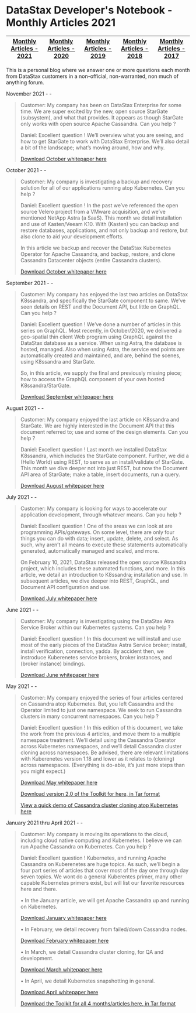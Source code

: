 DataStax Developer's Notebook - Monthly Articles 2021
===================

| **[Monthly Articles - 2021](https://github.com/farrell0/DataStax-Developers-Notebook/blob/master/README.md)** | **[Monthly Articles - 2020](https://github.com/farrell0/DataStax-Developers-Notebook/blob/master/2020/README.md)** | **[Monthly Articles - 2019](https://github.com/farrell0/DataStax-Developers-Notebook/blob/master/2019/README.md)** | **[Monthly Articles - 2018](https://github.com/farrell0/DataStax-Developers-Notebook/blob/master/2018/README.md)** | **[Monthly Articles - 2017](https://github.com/farrell0/DataStax-Developers-Notebook/blob/master/2017/README.md)** |
|-------------------------|--------------------------|--------------------------|--------------------------|--------------------------|

This is a personal blog where we answer one or more questions each month from DataStax customers in a non-official, non-warranted, non much of anything forum. 

November 2021 - -
>Customer: My company has been on DataStax Enterprise for some time. We are super excited by the new, open source StarGate (subsystem), 
>and what that provides. It appears as though StarGate only works with open source Apache Cassandra. Can you help ?
>
>Daniel: Excellent question ! We’ll overview what you are seeing, and how to get StarGate to work with DataStax Enterprise. We’ll also 
>detail a bit of the landscape; what’s moving around, how and why.
>
>[Download October whitepaper here]()

October 2021 - -
>Customer: My company is investigating a backup and recovery solution for all of our applications running atop Kubernetes. Can you help ?
>
>Daniel: Excellent question ! In the past we’ve referenced the open source Velero project from a VMware acquisition, and we’ve mentioned 
>NetApp Astra (a SaaS). This month we detail installation and use of Kasten/Veeam K10. With (Kasten) you can backup and restore databases, 
>applications, and not only backup and restore, but also clone to aid your development efforts.
>
>In this article we backup and recover the DataStax Kubernetes Operator for Apache Cassandra, and backup, restore, and clone Cassandra
>Datacenter objects (entire Cassandra clusters).
>
>[Download October whitepaper here](https://github.com/farrell0/DataStax-Developers-Notebook/blob/master/2021/DDN_2021_58_KastenVeeam.pdf)

September 2021 - -
>Customer: My company has enjoyed the last two articles on DataStax K8ssandra, and specifically the StarGate component to same. 
>We’ve seen details on REST and the Document API, but little on GraphQL. Can you help ?
>
>Daniel: Excellent question !  We’ve done a number of articles in this series on GraphQL. Most recently, in October/2020, we 
>delivered a geo-spatial thin client Web program using GraphQL against the DataStax database as a service. When using Astra, 
>the database is hosted, managed. Also when using Astra, the service end points are automatically created and maintained, and 
>are, behind the scenes, using K8ssandra and StarGate.
>
>So, in this article, we supply the final and previously missing piece; how to access the GraphQL component of your own hosted 
>K8ssandra/StarGate.
>
>[Download September whitepaper here](https://github.com/farrell0/DataStax-Developers-Notebook/blob/master/2021/DDN_2021_57_K8ssandra%2C%20GraphQL.pdf)

August 2021 - -
>Customer: My company enjoyed the last article on K8ssandra and StarGate. We are highly interested in the Document API that this 
>document referred to; use and some of the design elements. Can you help ?
>
>Daniel: Excellent question ! Last month we installed DataStax K8ssandra, which includes the StarGate component. Further, we did 
>a (Hello World) using REST, to serve as an install/validate of StarGate. This month we dive deeper not into just REST, but now 
>the Document API area of StarGate; make a table, insert documents, run a query.
>
>[Download August whitepaper here](https://github.com/farrell0/DataStax-Developers-Notebook/blob/master/2021/DDN_2021_56_K8ssandra%2C%20Document%20API.pdf)

July 2021 - -
>Customer: My company is looking for ways to accelerate our application development, through whatever means. Can you help ?
>
>Daniel: Excellent question !  One of the areas we can look at are programming APIs/gateways. On some level, there are only 
>four things you can do with data; insert, update, delete, and select. As such, why aren’t all means to execute these statements 
>automatically generated, automatically managed and scaled, and more.
>
>On February 10, 2021, DataStax released the open source K8ssandra project, which includes these automated functions, and more. 
>In this article, we detail an introduction to K8ssandra; installation and use. In subsequent articles, we dive deeper into REST, 
>GraphQL, and Document API configuration and use.
>
>[Download July whitepaper here](https://github.com/farrell0/DataStax-Developers-Notebook/blob/master/2021/DDN_2021_55_K8ssandra.pdf)

June 2021 - -
>Customer: My company is investigating using the DataStax Atra Service Broker within our Kubernetes systems. Can you help ?
>
>Daniel: Excellent question ! In this document we will install and use most of the early pieces of the DataStax Astra Service broker; install, 
>install verification, connection, yadda. By accident then, we instroduce Kuberenetes service brokers, broker instances, and (broker instance)
>bindings.
>
>[Download June whitepaper here](https://github.com/farrell0/DataStax-Developers-Notebook/blob/master/2021/DDN_2021_54_AstraSvcBroker.pdf)

May 2021 - -
>Customer: My company enjoyed the series of four articles centered on Cassandra atop Kubernetes. But, you left Cassandra and the Operator limited to 
>just one namespace. We seek to run Cassandra clusters in many concurrent namespaces. Can you help ?
>
>Daniel: Excellent question ! In this edition of this document, we take the work from the previous 4 articles, and move them to a multiple namespace 
>treatment. We’ll detail using the Cassandra Operator across Kubernetes namespaces, and we’ll detail Cassandra cluster cloning across namespaces. Be 
>advised, there are relevant limitations with Kuberenetes version 1.18 and lower as it relates to (cloning) across namespaces. (Everything is do-able, 
>it’s just more steps than you might expect.)
>
>[Download May whitepaper here](https://github.com/farrell0/DataStax-Developers-Notebook/blob/master/2021/DDN_2021_53_MoreContainersHelm.pdf)
>
>[Download version 2.0 of the Toolkit for here, in Tar format](https://github.com/farrell0/DataStax-Developers-Notebook/blob/master/2021/DDN_2021_53_ToolkitVersion2.tar)
>
>[View a quick demo of Cassandra cluster cloning atop Kubernetes here](https://www.youtube.com/watch?v=paly5VVuAYM)

January 2021 thru April 2021 - -
>Customer: My company is moving its operations to the cloud, including cloud native computing and Kubernetes. I believe we can run Apache Cassandra 
>on Kubernetes. Can you help ?
>
>Daniel: Excellent question ! Kubernetes, and running Apache Cassandra on Kuberenetes are huge topics. As such, we’ll begin a four part series of articles that 
>cover most of the day one through day seven topics. We wont do a general Kuberentes primer, many other capable Kubernetes primers exist, but will list our 
>favorite resources here and there. 
>
>  • In the January article, we will get Apache Cassandra up and running on Kubernetes. 
>
>[Download January whitepaper here](https://github.com/farrell0/DataStax-Developers-Notebook/blob/master/2021/DDN_2021_49_KubernetesPrimer.pdf)
>
>  • In February, we detail recovery from failed/down Cassandra nodes.
>
>[Download February whitepaper here](https://github.com/farrell0/DataStax-Developers-Notebook/blob/master/2021/DDN_2021_50_KubernetesNodeRecovery.pdf)
>
>  • In March, we detail Cassandra cluster cloning, for QA and development. 
>
>[Download March whitepaper here](https://github.com/farrell0/DataStax-Developers-Notebook/blob/master/2021/DDN_2021_51_KubernetesClusterCloning.pdf)
>
>  • In April, we detail Kubernetes snapshotting in general.
>
>[Download April whitepaper here](https://github.com/farrell0/DataStax-Developers-Notebook/blob/master/2021/DDN_2021_52_KubernetesSnapshots.pdf)
>
>[Download the Toolkit for all 4 months/articles here, in Tar format](https://github.com/farrell0/DataStax-Developers-Notebook/blob/master/2021/DDN_2021_KubernetesPrimer_Toolkit.tar)



